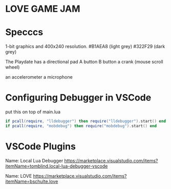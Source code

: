LOVE GAME JAM
=============

# Specccs

1-bit graphics and 400x240 resolution. 
#B1AEA8 (light grey)
#322F29 (dark grey)

The Playdate has a directional pad
A button
B button
a crank (mouse scroll wheel)

an accelerometer
a microphone

# Configuring Debugger in VSCode
put this on top of main.lua

```lua
if pcall(require, "lldebugger") then require("lldebugger").start() end
if pcall(require, "mobdebug") then require("mobdebug").start() end
```

# VSCode Plugins

Name: Local Lua Debugger
https://marketplace.visualstudio.com/items?itemName=tomblind.local-lua-debugger-vscode

Name: LOVE
https://marketplace.visualstudio.com/items?itemName=bschulte.love